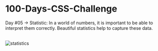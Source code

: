 # 100-Days-CSS-Challenge
Day #05 -> Statistic: In a world of numbers, it is important to be able to interpret them correctly. Beautiful statistics help to capture these data.<br><br>

![statistics](https://github.com/user-attachments/assets/d1f950ed-71bf-4a5c-95ed-3b0e22e5b3cf)
